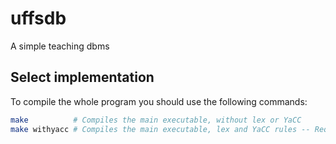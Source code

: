 # uffsdb
A simple  teaching dbms

## Select implementation

To compile the whole program you should use the following commands:
```sh
make          # Compiles the main executable, without lex or YaCC
make withyacc # Compiles the main executable, lex and YaCC rules -- Required for the new select rules
```